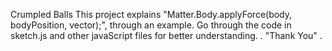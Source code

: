 Crumpled Balls
This project explains "Matter.Body.applyForce(body, bodyPosition, vector);", through an example. Go through the code in sketch.js and other javaScript files for better understanding.
.                                           "Thank You"                                         .